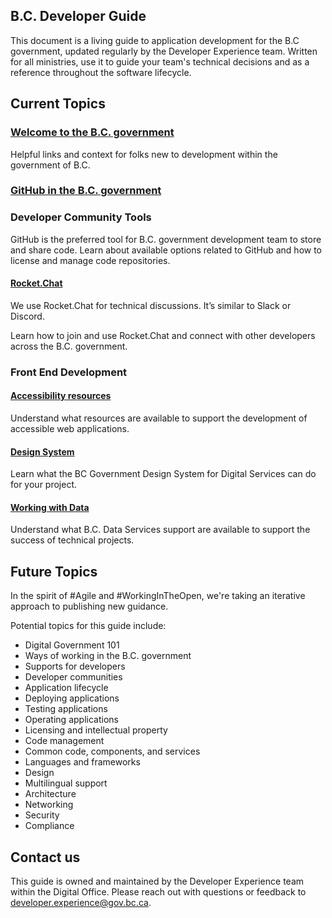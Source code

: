 ## B.C. Developer Guide

This document is a living guide to application development for the B.C government, updated regularly by the Developer Experience team. Written for all ministries, use it to guide your team's technical decisions and as a reference throughout the software lifecycle.

## Current Topics

### [Welcome to the B.C. government](./welcome-to-bc-gov/)

Helpful links and context for folks new to development within the government of B.C.

### [GitHub in the B.C. government](./use-github-in-bcgov/bc-government-organizations-in-github/)

### Developer Community Tools

GitHub is the preferred tool for B.C. government development team to store and share code. Learn about available options related to GitHub and how to license and manage code repositories.

#### [Rocket.Chat](rocketchat/steps-to-join-rocketchat.md)

We use Rocket.Chat for technical discussions. It’s similar to Slack or Discord. 

Learn how to join and use Rocket.Chat and connect with other developers across the B.C. government. 

### Front End Development

#### [Accessibility resources](accessibility-resources.md)

Understand what resources are available to support the development of accessible web applications. 

#### [Design System](design-system/about-the-design-system.md)

Learn what the BC Government Design System for Digital Services can do for your project.

#### [Working with Data](working-with-data.md)

Understand what B.C. Data Services support are available to support the success of technical projects. 

## Future Topics

In the spirit of #Agile and #WorkingInTheOpen, we're taking an iterative approach to publishing new guidance. 

Potential topics for this guide include:

- Digital Government 101
- Ways of working in the B.C. government
- Supports for developers
- Developer communities
- Application lifecycle
- Deploying applications
- Testing applications
- Operating applications
- Licensing and intellectual property
- Code management
- Common code, components, and services
- Languages and frameworks
- Design
- Multilingual support
- Architecture
- Networking
- Security
- Compliance

## Contact us

This guide is owned and maintained by the Developer Experience team within the Digital Office. Please reach out with questions or feedback to [developer.experience@gov.bc.ca](mailto:developer.experience@gov.bc.ca).

